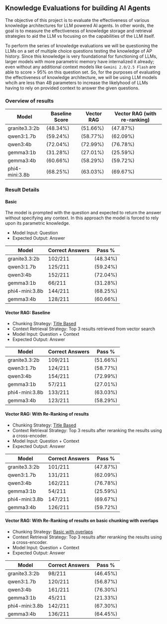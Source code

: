## Knowledge Evaluations for building AI Agents

The objective of this project is to evaluate the effectiveness of various knowledge architectures for LLM powered AI agents. In other words, the goal is to measure the effectiveness of knowledge storage and retrieval strategies to aid the LLM vs focusing on the capabilities of the LLM itself.

To perform the series of knowledge evaluations we will be questioning the LLMs on a set of multiple choice questions testing the knowledge of AP history. Since this knowledge is very foundational for functioning of LLMs, larger models with more parametric memory have internalized it already; even without any additional context models like `Gemini 2.0/2.5 Flash` are able to score > 95% on this question set. So, for the purposes of evaluating the effectiveness of knowledge architecture, we will be using LLM models whcih are less than 4B parameters to increase the likelyhood of LLMs having to rely on provided context to answer the given questions.

### Overview of results

| Model       | Baseline Score | Vector RAG |Vector RAG (with re-ranking) |
|----------   |----------      |----------  |----------|
|granite3.3:2b|(48.34%)|(51.66%) |(47.87%)|
|qwen3:1.7b   |(59.24%)|(58.77%) |(62.09%)|
|qwen3:4b     |(72.04%)|(72.99%) |(76.78%)|
|gemma3:1b |(31.28%)|(27.01%) |(25.59%)|
|gemma3:4b |(60.66%)|(58.29%) |(59.72%)|
|phi4-mini:3.8b |(68.25%)|(63.03%) |(69.67%)|

### Result Details

#### Basic

The model is prompted with the question and expected to return the answer without specifying any context. In this approach the model is forced to rely upon its parametric knowledge.

- Model Input: Question
- Expected Output: Answer

| Model | Correct Answers | Pass % |
|----------|----------|----------|
|granite3.3:2b | 102/211 |(48.34%)|
|qwen3:1.7b | 125/211 |(59.24%)|
|qwen3:4b | 152/211 |(72.04%)|
|gemma3:1b | 66/211 |(31.28%)|
|phi4-mini:3.8b | 144/211 |(68.25%)|
|gemma3:4b | 128/211 |(60.66%)|

#### Vector RAG: Baseline

- Chunking Strategy: [Title Based](https://docs.unstructured.io/open-source/core-functionality/chunking#%E2%80%9Dby-title%E2%80%9D-chunking-strategy)
- Context Retrieval Strategy: Top 3 results retrieved from vector search
- Model Input: Question + Context
- Expected Output: Answer

| Model | Correct Answers | Pass % |
|----------|----------|----------|
|granite3.3:2b | 109/211 | (51.66%)|
|qwen3:1.7b | 124/211 | (58.77%)|
|qwen3:4b | 154/211 | (72.99%)|
|gemma3:1b | 57/211 | (27.01%)|
|phi4-mini:3.8b | 133/211 | (63.03%)|
|gemma3:4b | 123/211 | (58.29%)|

#### Vector RAG: With Re-Ranking of results

- Chunking Strategy: [Title Based](https://docs.unstructured.io/open-source/core-functionality/chunking#%E2%80%9Dby-title%E2%80%9D-chunking-strategy)
- Context Retrieval Strategy: Top 3 results after reranking the results using a cross-encoder.
- Model Input: Question + Context
- Expected Output: Answer

| Model | Correct Answers | Pass % |
|----------|----------|----------|
|granite3.3:2b| 101/211 | (47.87%)|
|qwen3:1.7b| 131/211 | (62.09%)|
|qwen3:4b| 162/211 | (76.78%)|
|gemma3:1b| 54/211 | (25.59%)|
|phi4-mini:3.8b| 147/211 | (69.67%)|
|gemma3:4b| 126/211 | (59.72%)|

#### Vector RAG: With Re-Ranking of results on basic chunking with overlaps

- Chunking Strategy: [Basic with overlaps](https://docs.unstructured.io/open-source/core-functionality/chunking#%E2%80%9Cbasic%E2%80%9D-chunking-strategy)
- Context Retrieval Strategy: Top 3 results after reranking the results using a cross-encoder.
- Model Input: Question + Context
- Expected Output: Answer

| Model | Correct Answers | Pass % |
|----------|----------|----------|
|granite3.3:2b | 98/211 | (46.45%) |
|qwen3:1.7b | 120/211 | (56.87%) |
|qwen3:4b | 161/211 | (76.30%) |
|gemma3:1b | 45/211 | (21.33%) |
|phi4-mini:3.8b | 142/211 | (67.30%) |
|gemma3:4b | 136/211 | (64.45%) |
